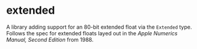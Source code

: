 # extended

A library adding support for an 80-bit extended float via the `Extended` type. Follows the spec for extended floats layed out in the _Apple Numerics Manual, Second Edition_ from 1988.
